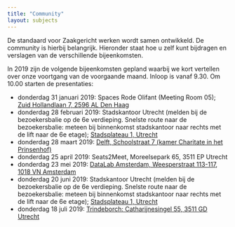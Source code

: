 ```yaml
---
title: "Community"
layout: subjects
---
```


De standaard voor Zaakgericht werken wordt samen ontwikkeld. De community is
hierbij belangrijk. Hieronder staat hoe u zelf kunt bijdragen en verslagen van
de verschillende bijeenkomsten.

In 2019 zijn de volgende bijeenkomsten gepland waarbij we kort vertellen over
onze voortgang van de voorgaande maand. Inloop is vanaf 9.30. Om 10.00 starten
de presentaties:

* donderdag 31 januari 2019: Spaces Rode Olifant (Meeting Room 05); [Zuid Hollandlaan 7, 2596 AL Den Haag](https://www.google.com/maps/place/Spaces+Rode+Olifant/@52.0879617,4.317846,17z/data=!3m1!4b1!4m5!3m4!1s0x47c5b73e491ca051:0x85bd82c08d0ce87f!8m2!3d52.0879617!4d4.3200347)
* donderdag 28 februari 2019: Stadskantoor Utrecht (melden bij de bezoekersbalie op de 6e verdieping. Snelste route naar de bezoekersbalie: meteen bij binnenkomst stadskantoor naar rechts met de lift naar de 6e etage); [Stadsplateau 1, Utrecht](https://www.google.com/maps/place/Burgerzaken+Utrecht/@52.0897171,5.107925,15z/data=!4m5!3m4!1s0x0:0x5c127730dfd74523!8m2!3d52.0897171!4d5.107925)
* donderdag 28 maart 2019: [Delft, Schoolstraat 7 (kamer Charitate in het Prinsenhof)](https://www.google.com/maps/place/Schoolstraat+7,+2611+HS+Delft/@52.0123736,4.3518445,17z/data=!3m1!4b1!4m5!3m4!1s0x47c5b5c45debb663:0x406f496add9877e!8m2!3d52.0123736!4d4.3540332)
* donderdag 25 april 2019: Seats2Meet, Moreelsepark 65, 3511 EP Utrecht
* donderdag 23 mei 2019: [DataLab Amsterdam, Weesperstraat 113-117, 1018 VN Amsterdam](https://www.google.com/maps/place/DataLab+Amsterdam/@52.3628071,4.9072839,15z/data=!4m5!3m4!1s0x0:0x7617ed23737cb16b!8m2!3d52.3628071!4d4.9072839) 
* donderdag 20 juni 2019: Stadskantoor Utrecht (melden bij de bezoekersbalie op de 6e verdieping. Snelste route naar de bezoekersbalie: meteen bij binnenkomst stadskantoor naar rechts met de lift naar de 6e etage); [Stadsplateau 1, Utrecht](https://www.google.com/maps/place/Burgerzaken+Utrecht/@52.0897171,5.107925,15z/data=!4m5!3m4!1s0x0:0x5c127730dfd74523!8m2!3d52.0897171!4d5.107925)
* donderdag 18 juli 2019: [Trindeborch: Catharijnesingel 55, 3511 GD Utrecht](https://www.google.nl/maps/search/trindeborch:+Catharijnesingel+55,+3511+GD+Utrecht/@52.0897733,5.1118422,17z/data=!3m1!4b1?hl=nl) 
